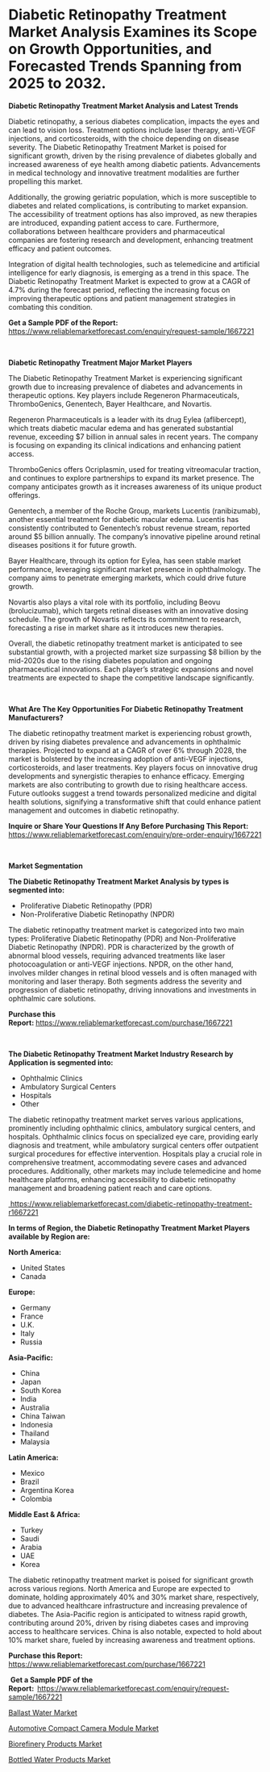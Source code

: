<p><h1>Diabetic Retinopathy Treatment Market Analysis Examines its Scope on Growth Opportunities, and Forecasted Trends Spanning from 2025 to 2032.</h1></p><p><strong>Diabetic Retinopathy Treatment Market Analysis and Latest Trends</strong></p>
<p><p>Diabetic retinopathy, a serious diabetes complication, impacts the eyes and can lead to vision loss. Treatment options include laser therapy, anti-VEGF injections, and corticosteroids, with the choice depending on disease severity. The Diabetic Retinopathy Treatment Market is poised for significant growth, driven by the rising prevalence of diabetes globally and increased awareness of eye health among diabetic patients. Advancements in medical technology and innovative treatment modalities are further propelling this market.</p><p>Additionally, the growing geriatric population, which is more susceptible to diabetes and related complications, is contributing to market expansion. The accessibility of treatment options has also improved, as new therapies are introduced, expanding patient access to care. Furthermore, collaborations between healthcare providers and pharmaceutical companies are fostering research and development, enhancing treatment efficacy and patient outcomes. </p><p>Integration of digital health technologies, such as telemedicine and artificial intelligence for early diagnosis, is emerging as a trend in this space. The Diabetic Retinopathy Treatment Market is expected to grow at a CAGR of 4.7% during the forecast period, reflecting the increasing focus on improving therapeutic options and patient management strategies in combating this condition.</p></p>
<p><strong>Get a Sample PDF of the Report:&nbsp;</strong> <a href="https://www.reliablemarketforecast.com/enquiry/request-sample/1667221?utm_campaign=1998&utm_medium=2&utm_source=Github&utm_content=ia&utm_term=06032025&utm_id=diabetic-retinopathy-treatment">https://www.reliablemarketforecast.com/enquiry/request-sample/1667221</a></p>
<p>&nbsp;</p>
<p><strong>Diabetic Retinopathy Treatment Major Market Players</strong></p>
<p><p>The Diabetic Retinopathy Treatment Market is experiencing significant growth due to increasing prevalence of diabetes and advancements in therapeutic options. Key players include Regeneron Pharmaceuticals, ThromboGenics, Genentech, Bayer Healthcare, and Novartis.</p><p>Regeneron Pharmaceuticals is a leader with its drug Eylea (aflibercept), which treats diabetic macular edema and has generated substantial revenue, exceeding $7 billion in annual sales in recent years. The company is focusing on expanding its clinical indications and enhancing patient access.</p><p>ThromboGenics offers Ocriplasmin, used for treating vitreomacular traction, and continues to explore partnerships to expand its market presence. The company anticipates growth as it increases awareness of its unique product offerings.</p><p>Genentech, a member of the Roche Group, markets Lucentis (ranibizumab), another essential treatment for diabetic macular edema. Lucentis has consistently contributed to Genentech’s robust revenue stream, reported around $5 billion annually. The company’s innovative pipeline around retinal diseases positions it for future growth.</p><p>Bayer Healthcare, through its option for Eylea, has seen stable market performance, leveraging significant market presence in ophthalmology. The company aims to penetrate emerging markets, which could drive future growth.</p><p>Novartis also plays a vital role with its portfolio, including Beovu (brolucizumab), which targets retinal diseases with an innovative dosing schedule. The growth of Novartis reflects its commitment to research, forecasting a rise in market share as it introduces new therapies.</p><p>Overall, the diabetic retinopathy treatment market is anticipated to see substantial growth, with a projected market size surpassing $8 billion by the mid-2020s due to the rising diabetes population and ongoing pharmaceutical innovations. Each player’s strategic expansions and novel treatments are expected to shape the competitive landscape significantly.</p></p>
<p>&nbsp;</p>
<p><strong>What Are The Key Opportunities For Diabetic Retinopathy Treatment Manufacturers?</strong></p>
<p><p>The diabetic retinopathy treatment market is experiencing robust growth, driven by rising diabetes prevalence and advancements in ophthalmic therapies. Projected to expand at a CAGR of over 6% through 2028, the market is bolstered by the increasing adoption of anti-VEGF injections, corticosteroids, and laser treatments. Key players focus on innovative drug developments and synergistic therapies to enhance efficacy. Emerging markets are also contributing to growth due to rising healthcare access. Future outlooks suggest a trend towards personalized medicine and digital health solutions, signifying a transformative shift that could enhance patient management and outcomes in diabetic retinopathy.</p></p>
<p><strong>Inquire or Share Your Questions If Any Before Purchasing This Report:</strong> <a href="https://www.reliablemarketforecast.com/enquiry/pre-order-enquiry/1667221?utm_campaign=1998&utm_medium=2&utm_source=Github&utm_content=ia&utm_term=06032025&utm_id=diabetic-retinopathy-treatment">https://www.reliablemarketforecast.com/enquiry/pre-order-enquiry/1667221</a></p>
<p>&nbsp;</p>
<p><strong>Market Segmentation</strong></p>
<p><strong>The Diabetic Retinopathy Treatment Market Analysis by types is segmented into:</strong></p>
<p><ul><li>Proliferative Diabetic Retinopathy (PDR)</li><li>Non-Proliferative Diabetic Retinopathy (NPDR)</li></ul></p>
<p><p>The diabetic retinopathy treatment market is categorized into two main types: Proliferative Diabetic Retinopathy (PDR) and Non-Proliferative Diabetic Retinopathy (NPDR). PDR is characterized by the growth of abnormal blood vessels, requiring advanced treatments like laser photocoagulation or anti-VEGF injections. NPDR, on the other hand, involves milder changes in retinal blood vessels and is often managed with monitoring and laser therapy. Both segments address the severity and progression of diabetic retinopathy, driving innovations and investments in ophthalmic care solutions.</p></p>
<p><strong>Purchase this Report:&nbsp;</strong><a href="https://www.reliablemarketforecast.com/purchase/1667221?utm_campaign=1998&utm_medium=2&utm_source=Github&utm_content=ia&utm_term=06032025&utm_id=diabetic-retinopathy-treatment">https://www.reliablemarketforecast.com/purchase/1667221</a></p>
<p>&nbsp;</p>
<p><strong>The Diabetic Retinopathy Treatment Market Industry Research by Application is segmented into:</strong></p>
<p><ul><li>Ophthalmic Clinics</li><li>Ambulatory Surgical Centers</li><li>Hospitals</li><li>Other</li></ul></p>
<p><p>The diabetic retinopathy treatment market serves various applications, prominently including ophthalmic clinics, ambulatory surgical centers, and hospitals. Ophthalmic clinics focus on specialized eye care, providing early diagnosis and treatment, while ambulatory surgical centers offer outpatient surgical procedures for effective intervention. Hospitals play a crucial role in comprehensive treatment, accommodating severe cases and advanced procedures. Additionally, other markets may include telemedicine and home healthcare platforms, enhancing accessibility to diabetic retinopathy management and broadening patient reach and care options.</p></p>
<p><a href="https://www.reliablemarketforecast.com/diabetic-retinopathy-treatment-r1667221?utm_campaign=1998&utm_medium=2&utm_source=Github&utm_content=ia&utm_term=06032025&utm_id=diabetic-retinopathy-treatment">&nbsp;https://www.reliablemarketforecast.com/diabetic-retinopathy-treatment-r1667221</a></p>
<p><strong>In terms of Region, the Diabetic Retinopathy Treatment Market Players available by Region are:</strong></p>
<p>
    <p> <strong> North America: </strong>
        <ul>
            <li>United States</li>
            <li>Canada</li>
        </ul>
        </p> 
    <p> <strong> Europe: </strong>
        <ul>
            <li>Germany</li>
            <li>France</li>
            <li>U.K.</li>
            <li>Italy</li>
            <li>Russia</li>
        </ul>
        </p> 
    <p> <strong> Asia-Pacific: </strong>
        <ul>
            <li>China</li>
            <li>Japan</li>
            <li>South Korea</li>
            <li>India</li>
            <li>Australia</li>
            <li>China Taiwan</li>
            <li>Indonesia</li>
            <li>Thailand</li>
            <li>Malaysia</li>
        </ul>
        </p> 
    <p> <strong> Latin America: </strong>
        <ul>
            <li>Mexico</li>
            <li>Brazil</li>
            <li>Argentina Korea</li>
            <li>Colombia</li>
        </ul>
        </p> 
    <p> <strong> Middle East & Africa: </strong>
        <ul>
            <li>Turkey</li>
            <li>Saudi</li>
            <li>Arabia</li>
            <li>UAE</li>
            <li>Korea</li>
        </ul>
    </p>
    </p>
<p><p>The diabetic retinopathy treatment market is poised for significant growth across various regions. North America and Europe are expected to dominate, holding approximately 40% and 30% market share, respectively, due to advanced healthcare infrastructure and increasing prevalence of diabetes. The Asia-Pacific region is anticipated to witness rapid growth, contributing around 20%, driven by rising diabetes cases and improving access to healthcare services. China is also notable, expected to hold about 10% market share, fueled by increasing awareness and treatment options.</p></p>
<p><strong>Purchase this Report: </strong><a href="https://www.reliablemarketforecast.com/purchase/1667221?utm_campaign=1998&utm_medium=2&utm_source=Github&utm_content=ia&utm_term=06032025&utm_id=diabetic-retinopathy-treatment">https://www.reliablemarketforecast.com/purchase/1667221</a></p>
<p>&nbsp;<strong>Get a Sample PDF of the Report:&nbsp;&nbsp;</strong><a href="https://www.reliablemarketforecast.com/enquiry/request-sample/1667221?utm_campaign=1998&utm_medium=2&utm_source=Github&utm_content=ia&utm_term=06032025&utm_id=diabetic-retinopathy-treatment">https://www.reliablemarketforecast.com/enquiry/request-sample/1667221</a></p>
<p><strong></strong></p>
<p><p><a href="https://github.com/mcveathuane2/Market-Research-Report-List-1/blob/main/ballast-water-market.md?utm_campaign=1998&utm_medium=2&utm_source=Github&utm_content=ia&utm_term=06032025&utm_id=diabetic-retinopathy-treatment">Ballast Water Market</a></p><p><a href="https://github.com/rakowpleetj1/Market-Research-Report-List-1/blob/main/automotive-compact-camera-module-market.md?utm_campaign=1998&utm_medium=2&utm_source=Github&utm_content=ia&utm_term=06032025&utm_id=diabetic-retinopathy-treatment">Automotive Compact Camera Module Market</a></p><p><a href="https://github.com/omduthkevork/Market-Research-Report-List-1/blob/main/biorefinery-products-market.md?utm_campaign=1998&utm_medium=2&utm_source=Github&utm_content=ia&utm_term=06032025&utm_id=diabetic-retinopathy-treatment">Biorefinery Products Market</a></p><p><a href="https://github.com/akramisabtu/Market-Research-Report-List-1/blob/main/bottled-water-products-market.md?utm_campaign=1998&utm_medium=2&utm_source=Github&utm_content=ia&utm_term=06032025&utm_id=diabetic-retinopathy-treatment">Bottled Water Products Market</a></p></p>